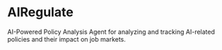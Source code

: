 # AIRegulate
AI-Powered Policy Analysis Agent for analyzing and tracking AI-related policies and their impact on job markets.
